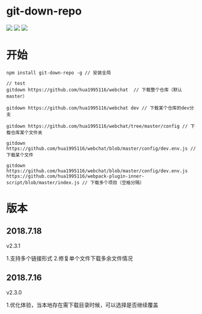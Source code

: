 # git-down-repo

<p algin="center">
    <a href="https://npmcharts.com/compare/git-down-repo?minimal=true" rel="nofollow"><img src="https://img.shields.io/npm/dm/git-down-repo.svg" style="max-width:100%;"></a>
    <a href="https://www.npmjs.com/package/git-down-repo" rel="nofollow"><img src="https://img.shields.io/npm/v/git-down-repo.svg" style="max-width:100%;"></a>
    <a href="https://www.npmjs.com/package/git-down-repo" rel="nofollow"><img src="https://img.shields.io/npm/l/git-down-repo.svg" style="max-width:100%;"></a>
</p>

# 开始

```Shell
npm install git-down-repo -g // 安装全局

// test 
gitdown https://github.com/hua1995116/webchat  // 下载整个仓库（默认master）

gitdown https://github.com/hua1995116/webchat dev // 下载某个仓库的dev分支

gitdown https://github.com/hua1995116/webchat/tree/master/config // 下载仓库某个文件夹

gitdown https://github.com/hua1995116/webchat/blob/master/config/dev.env.js // 下载某个文件

gitdown https://github.com/hua1995116/webchat/blob/master/config/dev.env.js https://github.com/hua1995116/webpack-plugin-inner-script/blob/master/index.js // 下载多个项目（空格分隔）
```

# 版本

## 2018.7.18
v2.3.1

1.支持多个链接形式
2.修复单个文件下载多余文件情况

## 2018.7.16
v2.3.0

1.优化体验，当本地存在需下载目录时候，可以选择是否继续覆盖
